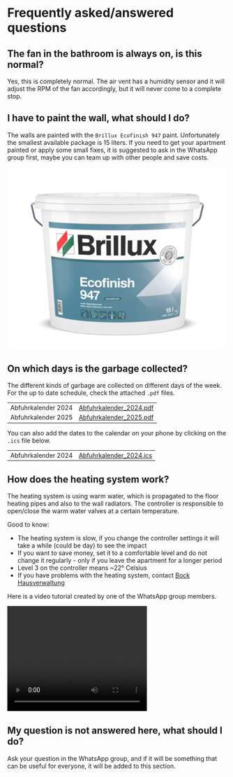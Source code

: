 # Frequently asked/answered questions

## The fan in the bathroom is always on, is this normal?

Yes, this is completely normal. The air vent has a humidity sensor and it will adjust the RPM of the fan accordingly, but it will never come to a complete stop. 

## I have to paint the wall, what should I do?

The walls are painted with the `Brillux Ecofinish 947` paint. Unfortunately the smallest available package is 15 liters. If you need to get your apartment painted or apply some small fixes, it is suggested to ask in the WhatsApp group first, maybe you can team up with other people and save costs.

![Ecofinish 947](resources/ecofinish_947_paint.png)

## On which days is the garbage collected?

The different kinds of garbage are collected on different days of the week. For the up to date schedule, check the attached `.pdf` files.

| | |
|-|-|
| Abfuhrkalender 2024 | [Abfuhrkalender_2024.pdf](./resources/Abfuhrkalender_2024.pdf) |
| Abfuhrkalender 2025 | [Abfuhrkalender_2025.pdf](./resources/Abfuhrkalender_2025.pdf) |

You can also add the dates to the calendar on your phone by clicking on the `.ics` file below.

| | |
|-|-|
| Abfuhrkalender 2024 | [Abfuhrkalender_2024.ics](./resources/Abfuhrkalender_2024.ics) |

## How does the heating system work?

The heating system is using warm water, which is propagated to the floor heating pipes and also to the wall radiators. The controller is responsible to open/close the warm water valves at a certain temperature.

Good to know:
- The heating system is slow, if you change the controller settings it will take a while (could be day) to see the impact
- If you want to save money, set it to a comfortable level and do not change it regularly - only if you leave the apartment for a longer period
- Level 3 on the controller means ~22° Celsius
- If you have problems with the heating system, contact [Bock Hausverwaltung](../contacts/contacts.md#bock-hausverwaltung)

Here is a video tutorial created by one of the WhatsApp group members.

<video src="./resources/heating_tutorial.mp4" width="320" height="240" controls></video>

## My question is not answered here, what should I do?

Ask your question in the WhatsApp group, and if it will be something that can be useful for everyone, it will be added to this section.
